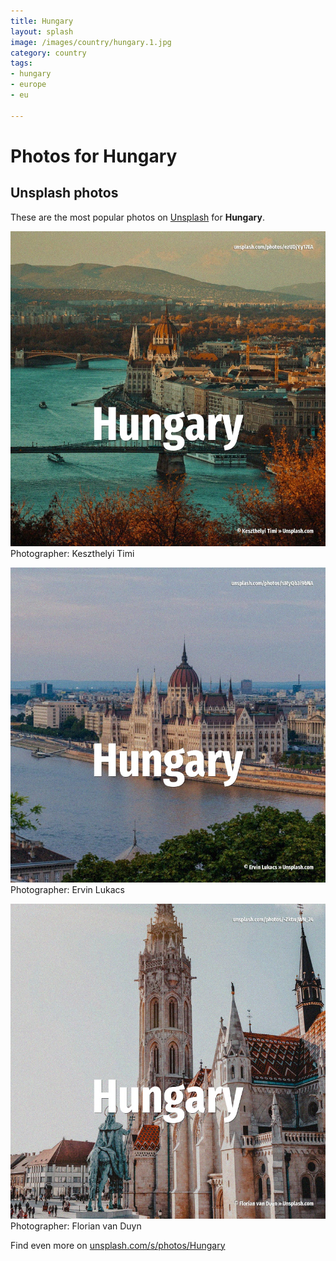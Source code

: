 ```yaml
---
title: Hungary
layout: splash
image: /images/country/hungary.1.jpg
category: country
tags:
- hungary
- europe
- eu

---
```

# Photos for Hungary
 
## Unsplash photos
These are the most popular photos on [Unsplash](https://unsplash.com) for **Hungary**.
 
![Hungary](/images/country/hungary.1.jpg)
Photographer:  Keszthelyi Timi
 
![Hungary](/images/country/hungary.2.jpg)
Photographer:  Ervin Lukacs
 
![Hungary](/images/country/hungary.3.jpg)
Photographer:  Florian van Duyn
 
Find even more on [unsplash.com/s/photos/Hungary](https://unsplash.com/s/photos/Hungary)
 
